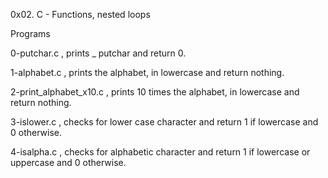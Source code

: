 0x02. C - Functions, nested loops

Programs

0-putchar.c , prints _ putchar and return 0.

1-alphabet.c , prints the alphabet, in lowercase and return nothing.

2-print_alphabet_x10.c , prints 10 times the alphabet, in lowercase and return nothing.

3-islower.c , checks for lower case character and return 1 if lowercase and 0 otherwise.

4-isalpha.c , checks for alphabetic character and return 1 if lowercase or uppercase and 0 otherwise.
